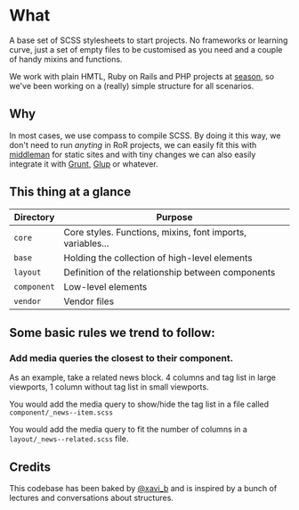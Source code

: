 # What

A base set of SCSS stylesheets to start projects. No frameworks or learning curve, just a set of empty files to be customised as you need and a couple of handy mixins and functions.

We work with plain HMTL, Ruby on Rails and PHP projects at [season](http://www.season.es), so we've been working on a (really) simple structure for all scenarios.

## Why

In most cases, we use compass to compile SCSS. By doing it this way, we don't need to run _anyting_ in RoR projects, we can easily fit this with [middleman](https://middlemanapp.com/) for static sites and with tiny changes we can also easily integrate it with [Grunt](http://gruntjs.com/), [Glup](http://gulpjs.com/) or whatever.


## This thing at a glance

Directory         | Purpose
----------------- | ----------------------------------------------------------------------
`core`            | Core styles. Functions, mixins, font imports, variables...
`base`            | Holding the collection of high-level elements
`layout`          | Definition of the relationship between components
`component`       | Low-level elements
`vendor`          | Vendor files

## Some basic rules we trend to follow:

### Add media queries the closest to their component.

As an example, take a related news block. 4 columns and tag list in large viewports, 1 column without tag list in small viewports.

You would add the media query to show/hide the tag list in a file called ``component/_news--item.scss``

You would add the media query to fit the number of columns in a ``layout/_news--related.scss`` file.


## Credits

This codebase has been baked by [@xavi_b](https://github.com/xavib/) and is inspired by a bunch of lectures and conversations about structures.
